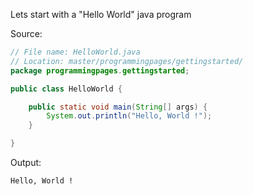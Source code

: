Lets start with a "Hello World" java program

Source:
```java
// File name: HelloWorld.java
// Location: master/programmingpages/gettingstarted/
package programmingpages.gettingstarted;

public class HelloWorld {

    public static void main(String[] args) {
        System.out.println("Hello, World !");
    }

}
```

Output:
```plain
Hello, World !
```
